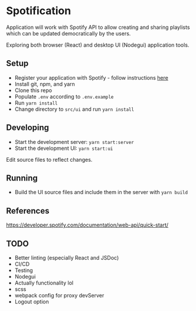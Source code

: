 # Spotification

Application will work with Spotify API to allow creating and sharing playlists which can be updated democratically by the users.

Exploring both browser (React) and desktop UI (Nodegui) application tools.

## Setup

* Register your application with Spotify - follow instructions [here](https://developer.spotify.com/documentation/general/guides/authorization/app-settings/)
* Install git, npm, and yarn
* Clone this repo
* Populate `.env` according to `.env.example`
* Run `yarn install`
* Change directory to `src/ui` and run `yarn install`

## Developing

* Start the development server: `yarn start:server`
* Start the development UI: `yarn start:ui`

Edit source files to reflect changes.

## Running

* Build the UI source files and include them in the server with `yarn build`


## References

https://developer.spotify.com/documentation/web-api/quick-start/

## TODO 

* Better linting (especially React and JSDoc)
* CI/CD
* Testing
* Nodegui
* Actually functionality lol
* scss
* webpack config for proxy devServer
* Logout option